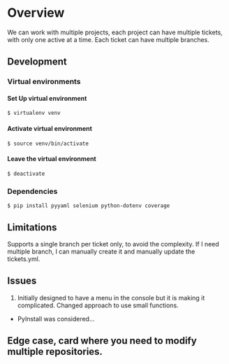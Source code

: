 # Overview

We can work with multiple projects, each project can have multiple tickets, with only one active at a time.  Each ticket can have multiple branches.


## Development


### Virtual environments


#### Set Up virtual environment

```
$ virtualenv venv
```


#### Activate virtual environment

```
$ source venv/bin/activate
```


#### Leave the virtual environment

```
$ deactivate
```



### Dependencies

```
$ pip install pyyaml selenium python-dotenv coverage
```


## Limitations

Supports a single branch per ticket only, to avoid the complexity.
If I need multiple branch, I can manually create it and manually update the tickets.yml.


## Issues

1. Initially designed to have a menu in the console but it is making it complicated.  Changed approach to use small functions.
- PyInstall was considered...


## Edge case, card where you need to modify multiple repositories.